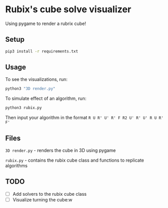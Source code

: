 # Rubix's cube solve visualizer

Using pygame to render a rubrix cube!

## Setup

```bash
pip3 install -r requirements.txt
```


## Usage

To see the visualizations, run:
```bash
python3 "3D render.py"
```

To simulate effect of an algorithm, run:
```bash
python3 rubix.py
```
Then input your algorithm in the format `R U R' U' R' F R2 U' R' U' R U R' F'`

## Files

`3D render.py` - renders the cube in 3D using pygame

`rubix.py` - contains the rubix cube class and functions to replicate algorithms

## TODO

- [ ] Add solvers to the rubix cube class
- [ ] Visualize turning the cube:w